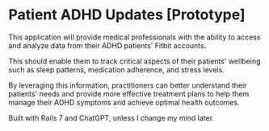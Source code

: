 # Patient ADHD Updates [Prototype]

This application will provide medical professionals with the ability to access and analyze data from their ADHD patients' Fitbit accounts.

This should enable them to track critical aspects of their patients' wellbeing such as sleep patterns, medication adherence, and stress levels.

By leveraging this information, practitioners can better understand their patients' needs and provide more effective treatment plans to help them manage their ADHD symptoms and achieve optimal health outcomes.

Built with Rails 7 and ChatGPT, unless I change my mind later.
